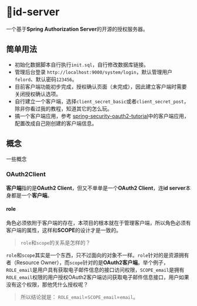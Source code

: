 # 🚀id-server

一个基于**Spring Authorization Server**的开源的授权服务器。


## 简单用法

- 初始化数据脚本自行执行`init.sql`，自行修改数据库链接。
- 管理后台登录 `http://localhost:9000/system/login`，默认管理用户`felord`、默认密码`123456`。
- 目前客户端功能初步完成，授权确认页面（未完成），因此建立客户端时需要关闭授权确认选项。
- 自行建立一个客户端，选择`client_secret_basic`或者`client_secret_post`，除非你看过我的教程，知道其它的怎么玩。
- 搞一个客户端应用，参考 [spring-security-oauth2-tutorial](https://gitee.com/felord/spring-security-oauth2-tutorial)中的客户端应用，配置改成自己刚创建的客户端信息。

## 概念
一些概念
### OAuth2Client 

**客户端**指的是**OAuth2 Client**，但又不单单是一个**OAuth2 Client**，连**id server**本身都是一个**客户端**。
#### role

角色必须依附于客户端的存在，本项目的根本就在于管理客户端，所以角色必须有客户端的属性，这样和**SCOPE**的设计才是一致的。

> `role`和`scope`的关系是怎样的？

`role`和`scope`其实是一个东西，只不过面向的对象不一样。`role`针对的是资源拥有者（Resource Owner），而`scope`针对的是**OAuth2客户端**。举个例子，`ROLE_email`是用户具有获取电子邮件信息的接口访问权限，`SCOPE_email`是拥有`ROLE_email`权限的用户授权OAuth2客户端访问获取电子邮件信息接口，用户如果没有这个权限，那他凭什么授权呢？
> 所以结论就是： `ROLE_email`=`SCOPE_email`=`email`。

